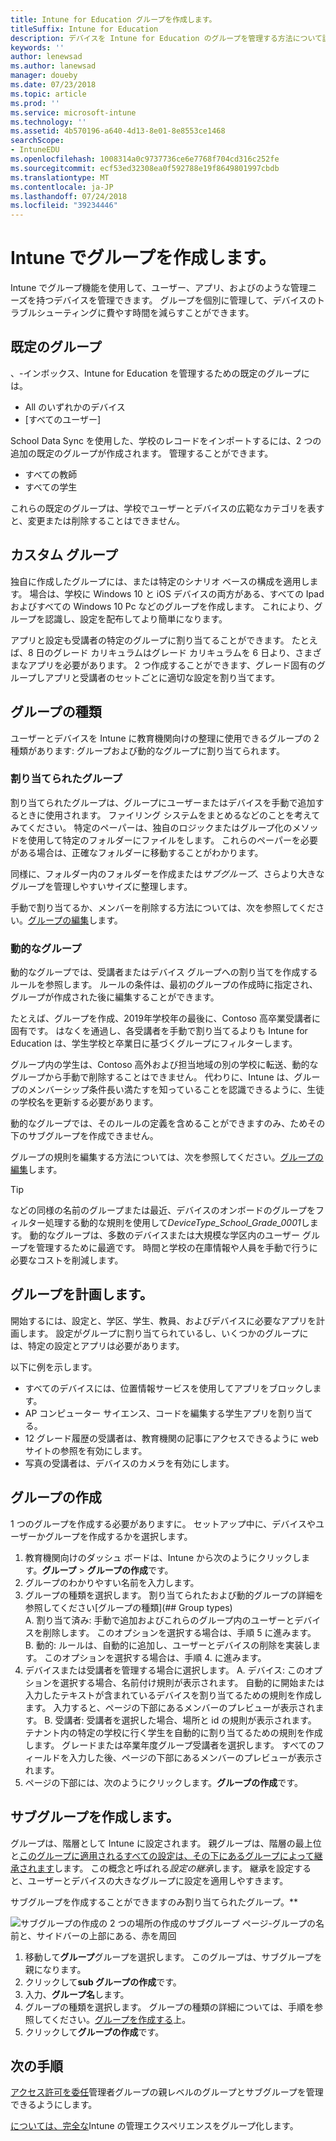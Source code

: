 ```yaml
---
title: Intune for Education グループを作成します。
titleSuffix: Intune for Education
description: デバイスを Intune for Education のグループを管理する方法について説明します。
keywords: ''
author: lenewsad
ms.author: lanewsad
manager: doueby
ms.date: 07/23/2018
ms.topic: article
ms.prod: ''
ms.service: microsoft-intune
ms.technology: ''
ms.assetid: 4b570196-a640-4d13-8e01-8e8553ce1468
searchScope:
- IntuneEDU
ms.openlocfilehash: 1008314a0c9737736ce6e7768f704cd316c252fe
ms.sourcegitcommit: ecf53ed32308ea0f592788e19f8649801997cbdb
ms.translationtype: MT
ms.contentlocale: ja-JP
ms.lasthandoff: 07/24/2018
ms.locfileid: "39234446"
---
```

# <a name="create-groups-in-intune"></a>Intune でグループを作成します。

Intune でグループ機能を使用して、ユーザー、アプリ、およびのような管理ニーズを持つデバイスを管理できます。 グループを個別に管理して、デバイスのトラブルシューティングに費やす時間を減らすことができます。 

## <a name="default-groups"></a>既定のグループ  
、-インボックス、Intune for Education を管理するための既定のグループには。  
* All のいずれかのデバイス
* [すべてのユーザー]

School Data Sync を使用した、学校のレコードをインポートするには、2 つの追加の既定のグループが作成されます。 管理することができます。  
* すべての教師
* すべての学生

これらの既定のグループは、学校でユーザーとデバイスの広範なカテゴリを表すと、変更または削除することはできません。

## <a name="custom-groups"></a>カスタム グループ  

独自に作成したグループには、または特定のシナリオ ベースの構成を適用します。 場合は、学校に Windows 10 と iOS デバイスの両方がある、すべての Ipad およびすべての Windows 10 Pc などのグループを作成します。 これにより、グループを認識し、設定を配布してより簡単になります。 

アプリと設定も受講者の特定のグループに割り当てることができます。 たとえば、8 日のグレード カリキュラムはグレード カリキュラムを 6 日より、さまざまなアプリを必要があります。 2 つ作成することができます、グレード固有のグループしアプリと受講者のセットごとに適切な設定を割り当てます。  
## <a name="group-types"></a>グループの種類  

ユーザーとデバイスを Intune に教育機関向けの整理に使用できるグループの 2 種類があります: グループおよび動的なグループに割り当てられます。

### <a name="assigned-groups"></a>割り当てられたグループ  

割り当てられたグループは、グループにユーザーまたはデバイスを手動で追加するときに使用されます。  ファイリング システムをまとめるなどのことを考えてみてください。 特定のペーパーは、独自のロジックまたはグループ化のメソッドを使用して特定のフォルダーにファイルをします。 これらのペーパーを必要がある場合は、正確なフォルダーに移動することがわかります。 

同様に、フォルダー内のフォルダーを作成または*サブグループ*、さらより大きなグループを管理しやすいサイズに整理します。

手動で割り当てるか、メンバーを削除する方法については、次を参照してください。[グループの編集](edit-groups-intune-for-edu.md)します。


### <a name="dynamic-groups"></a>動的なグループ  
動的なグループでは、受講者またはデバイス グループへの割り当てを作成するルールを参照します。 ルールの条件は、最初のグループの作成時に指定され、グループが作成された後に編集することができます。

たとえば、グループを作成、2019年学校年の最後に、Contoso 高卒業受講者に固有です。 はなくを通過し、各受講者を手動で割り当てるよりも Intune for Education は、学生学校と卒業日に基づくグループにフィルターします。

グループ内の学生は、Contoso 高外および担当地域の別の学校に転送、動的なグループから手動で削除することはできません。 代わりに、Intune は、グループのメンバーシップ条件長い満たすを知っていることを認識できるように、生徒の学校名を更新する必要があります。

動的なグループでは、そのルールの定義を含めることができますのみ、ためその下のサブグループを作成できません。

グループの規則を編集する方法については、次を参照してください。[グループの編集](edit-groups-intune-for-edu.md)します。

> [!TIP]
> などの同様の名前のグループまたは最近、デバイスのオンボードのグループをフィルター処理する動的な規則を使用して*DeviceType_School_Grade_0001*します。 動的なグループは、多数のデバイスまたは大規模な学区内のユーザー グループを管理するために最適です。 時間と学校の在庫情報や人員を手動で行うに必要なコストを削減します。  


## <a name="plan-your-groups"></a>グループを計画します。
開始するには、設定と、学区、学生、教員、およびデバイスに必要なアプリを計画します。 設定がグループに割り当てられているし、いくつかのグループには、特定の設定とアプリは必要があります。   

以下に例を示します。  
* すべてのデバイスには、位置情報サービスを使用してアプリをブロックします。 
* AP コンピューター サイエンス、コードを編集する学生アプリを割り当てる。
* 12 グレード履歴の受講者は、教育機関の記事にアクセスできるように web サイトの参照を有効にします。
* 写真の受講者は、デバイスのカメラを有効にします。


## <a name="create-a-group"></a>グループの作成  
1 つのグループを作成する必要がありますに。 セットアップ中に、デバイスやユーザーかグループを作成するかを選択します。

1. 教育機関向けのダッシュ ボードは、Intune から次のようにクリックします。**グループ** > **グループの作成**です。
2. グループのわかりやすい名前を入力します。
3. グループの種類を選択します。 割り当てられたおよび動的グループの詳細を参照してください[グループの種類](## Group types)   
    A. 割り当て済み: 手動で追加およびこれらのグループ内のユーザーとデバイスを削除します。 このオプションを選択する場合は、手順 5 に進みます。
   B. 動的: ルールは、自動的に追加し、ユーザーとデバイスの削除を実装します。 このオプションを選択する場合は、手順 4. に進みます。
4. デバイスまたは受講者を管理する場合に選択します。
    A. デバイス: このオプションを選択する場合、名前付け規則が表示されます。 自動的に開始または入力したテキストが含まれているデバイスを割り当てるための規則を作成します。 入力すると、ページの下部にあるメンバーのプレビューが表示されます。
    B. 受講者: 受講者を選択した場合、場所と id の規則が表示されます。 テナント内の特定の学校に行く学生を自動的に割り当てるための規則を作成します。 グレードまたは卒業年度グループ受講者を選択します。 すべてのフィールドを入力した後、ページの下部にあるメンバーのプレビューが表示されます。
5. ページの下部には、次のようにクリックします。**グループの作成**です。

## <a name="create-a-subgroup"></a>サブグループを作成します。  
グループは、階層として Intune に設定されます。 親グループは、階層の最上位と[このグループに適用されるすべての設定は、その下にあるグループによって継承されます](settings-inheritance.md)します。 この概念と呼ばれる*設定の継承*します。  継承を設定すると、ユーザーとデバイスの大きなグループに設定を適用しやすきます。 

サブグループを作成することができますのみ割り当てられたグループ。** 

 ![サブグループの作成の 2 つの場所の作成のサブグループ ページ-グループの名前と、サイドバーの上部にある、赤を周回](./media/groups-007-create-subgroup.png)

1. 移動して**グループ**グループを選択します。 このグループは、サブグループを親になります。
2. クリックして**sub グループの作成**です。
3. 入力、**グループ名**します。 
4. グループの種類を選択します。 グループの種類の詳細については、手順を参照してください。[グループを作成する](#create-a-group)上。
5. クリックして**グループの作成**です。  

## <a name="next-steps"></a>次の手順 
[アクセス許可を委任](group-admin-delegate.md)管理者グループの親レベルのグループとサブグループを管理できるようにします。  

[については、完全な](https://docs.microsoft.com/intune/deploy-use/use-groups-to-manage-users-and-devices-with-microsoft-intune)Intune の管理エクスペリエンスをグループ化します。
